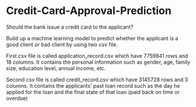 # Credit-Card-Approval-Prediction
Should the bank issue a credit card to the applicant?

Build up a machine learning model to predict whether the applicant is a good client or bad client by using two csv file.

First csv file is called application_record.csv which have 7759841 rows and 18 columns. It contains the personal information such as gender, age, family size, education level, annual income, etc.

Second csv file is called credit_record.csv which have 3145728 rows and 3 columns. It contains the applicants' past loan record such as the day he applied for the loan and the final state of that loan (paid back on time or overdue)
